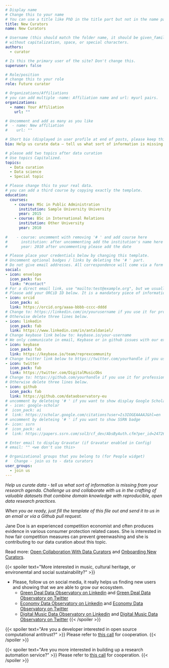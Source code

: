 ```yaml
---
# Display name
# Change this to your name 
# You can use a title like PhD in the title part but not in the name part.
title: New Curators
name: New Curators

# Username (this should match the folder name, it should be given_family  your name
# without capitalization, space, or special characters.
authors:
  - curator

# Is this the primary user of the site? Don't change this.
superuser: false

# Role/position
# change this to your role
role: Future curator

# Organizations/Affiliations
# you can add multiple -name: Affiliation name and url: myurl pairs.
organizations:
  - name: Your Affiliation
    url: ""

# Uncomment and add as many as you like
#  - name: New affiliation
#    url: ""

# Short bio (displayed in user profile at end of posts, please keep this to 1-2 lines)
bio: Help us curate data – tell us what sort of information is missing from your research agenda. Challenge us and collaborate with us in the crafting of valuable datasets that combine domain knowledge with reproducible, open data research practices.

# please add two topics after data curation
# Use topics Capitalized.
topics:
  - Data curation
  - Data science
  - Special topic

# Please change this to your real data.
# you can add a third course by copying exactly the template.
education:
  courses:
    - course: MSc in Public Administration
      institution: Sample University University
      year: 2015
    - course: BSc in International Relations
      institution: Other University
      year: 2010
      
#    - course: uncomment with removing '# ' and add course here
#      institution: after uncommenting add the institution's name here
#      year: 2010 after uncommenting please add the date

# Please place your credentials below by changing this template.
# Uncomment optional badges / links by deleting the '# ' part.
# Do not give email addresses. All correspondence will come via a form to avoid spam.
social:
- icon: envelope
  icon_pack: fas
  link: "#contact" 
# For a direct email link, use "mailto:test@example.org", but we usually use the contact form and not reveal your email to the open internet.
# Please add your ORCiD ID below. It is a mandatory piece of information.
- icon: orcid
  icon_pack: ai
  link: https://orcid.org/aaaa-bbbb-cccc-dddd
# Change to: https://linkedin.com/in/yourusername if you use it for professional purposes.
# Otherwise delete three lines below.
- icon: linkedin
  icon_pack: fab
  link: https://www.linkedin.com/in/antaldaniel/
# Change keybase link below to: keybase.io/your-username
# We only communicate in email, Keybase or in github issues with our external collaborators. Keybase is preferred.
- icon: keybase
  icon_pack: fab
  link: https://keybase.io/team/reprexcommunity
# Change twitter link below to https://twitter.com/yourhandle if you use it for professional purposes, or delete twitter three lines.
- icon: twitter
  icon_pack: fab
  link: https://twitter.com/DigitalMusicObs
# Change to: https://github.com/yourhandle if you use it for professional purposes.
# Otherwise delete three lines below.
- icon: github
  icon_pack: fab
  link: https://github.com/dataobservatory-eu
# uncomment by deleteing '# ' if you want to show display Google Scholar badge
# - icon: google-scholar
#  icon_pack: ai
#  link: https://scholar.google.com/citations?user=Is3IOGEAAAAJ&hl=en
# uncomment by deleteing '# ' if you want to show SSRN badge
#- icon: ssrn
#  icon_pack: ai
#  link: https://papers.ssrn.com/sol3/cf_dev/AbsByAuth.cfm?per_id=2472686

# Enter email to display Gravatar (if Gravatar enabled in Config)
# email: "" <we don't use this>

# Organizational groups that you belong to (for People widget)
#   Change - join us to - data curators
user_groups:
  - join us
---
```


<!-- You can use this file as a template for your curatorial biography. Just remove the text below this and replace it with your own introduction (2 paragraphs max) -->

*Help us curate data - tell us what sort of information is missing from your research agenda. Challenge us and collaborate with us in the crafting of valuable datasets that combine domain knowledge with reproducible, open data research practices.*

_When you ae ready, just fill the template of this file out and send it to us in an email or via a Github pull request._

Jane Doe is an experienced competition economist and often produces evidence in various consumer protection related cases. She is interested in how fair competition measures can prevent greenwashing and she is contributing to our data curation about this topic.


Read more: [Open Collaboration With Data Curators](https://curators.dataobservatory.eu/) and [Onboarding New Curators](https://curators.dataobservatory.eu/onboarding.html).

{{< spoiler text="More interested in music, cultural heritage, or environemtal and social sustainability?" >}}
- Please, follow us on social media, it really helps us finding new users and showing that we are able to grow our ecosystem.
  - [Green Deal Data Observatory on Linkedin](https://www.linkedin.com/company/78556699) and [Green Deal Data Observatory on Twitter](https://twitter.com/GreenDealObs)
  - [Economy Data Observatory on Linkedin](https://www.linkedin.com/company/78562153) and [Economy Data Observatory on Twitter](https://twitter.com/GreenDealObs)
  - [Digital Music Data Observatory on Linkedin](https://www.linkedin.com/company/reprexbv/) and [Digital Music Data Observatory on Twitter](https://twitter.com/dataandlyrics)
{{< /spoiler >}}

{{< spoiler text="Are you a developer interested in open source computational antitrust?" >}}
Please refer to [this call](/authors/developer/) for cooperation.
{{< /spoiler >}}

{{< spoiler text="Are you more interested in building up a research automation service?" >}}
Please refer to [this call](/authors/team/) for cooperation.
{{< /spoiler >}}